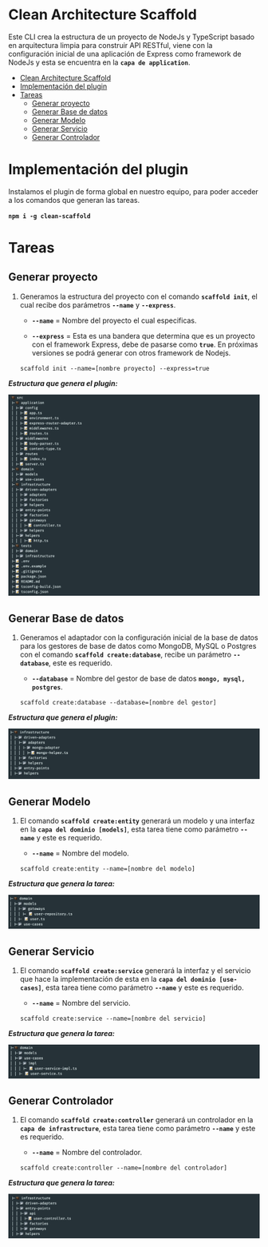 # Clean Architecture Scaffold

Este CLI crea la estructura de un proyecto de NodeJs y TypeScript basado en arquitectura limpia para construir  API RESTful, viene con la configuración inicial de una aplicación de Express como framework de NodeJs y esta se encuentra en la **`capa de application`**.

- [Clean Architecture Scaffold](#clean-architecture-scaffold)
- [Implementación del plugin](#implementación-del-plugin)
- [Tareas](#tareas)
  - [Generar proyecto](#generar-proyecto)
  - [Generar Base de datos](#generar-base-de-datos)
  - [Generar Modelo](#generar-modelo)
  - [Generar Servicio](#generar-servicio)
  - [Generar Controlador](#generar-controlador)
  

# Implementación del plugin

Instalamos el plugin de forma global en nuestro equipo, para poder acceder a los comandos que generan
las tareas.

**`npm i -g clean-scaffold`**

# Tareas

## Generar proyecto

1. Generamos la estructura del proyecto con el comando **`scaffold init`**, el cual recibe dos parámetros
    **`--name`** y **`--express`**.

   - **`--name`** = Nombre del proyecto el cual especificas.

   - **`--express`** = Esta es una bandera que determina que es un proyecto con el framework Express, debe de pasarse como **`true`**. En próximas versiones se podrá generar con otros framework de Nodejs.

   ```shell
   scaffold init --name=[nombre proyecto] --express=true
   ```

**_Estructura que genera el plugin:_**

![](./assets/project.png)

## Generar Base de datos

1. Generamos el adaptador con la configuración inicial de la base de datos para los gestores de base de datos como MongoDB, MySQL o Postgres con el comando **`scaffold create:database`**, 
   recibe un parámetro **`--database`**, este es requerido.

    - **`--database`** = Nombre del gestor de base de datos **`mongo, mysql, postgres`**.

   ```shell
   scaffold create:database --database=[nombre del gestor]
   ```

**_Estructura que genera el plugin:_**

![](./assets/adapter.png)

## Generar Modelo

1. El comando **`scaffold create:entity`** generará un modelo y una interfaz  en la **`capa del dominio [models]`**, esta tarea tiene como parámetro **`--name`** y este es requerido.

   - **`--name`** = Nombre del modelo.
    
   ```shell
   scaffold create:entity --name=[nombre del modelo]
   ```

**_Estructura que genera la tarea:_**

![](./assets/entity.png)

## Generar Servicio

1. El comando **`scaffold create:service`** generará la interfaz y el servicio que hace la implementación de esta en la 
   **`capa del dominio [use-cases]`**, esta tarea tiene como parámetro **`--name`** y este es requerido.

   - **`--name`** = Nombre del servicio.

   ```shell
   scaffold create:service --name=[nombre del servicio]
   ```

**_Estructura que genera la tarea:_**

![](./assets/services.png)

## Generar Controlador

1. El comando **`scaffold create:controller`** generará un controlador en la **`capa de infrastructure`**, 
   esta tarea tiene como parámetro **`--name`** y este es requerido.

   - **`--name`** = Nombre del controlador.

   ```shell
   scaffold create:controller --name=[nombre del controlador]
   ```

**_Estructura que genera la tarea:_**

![](./assets/controller.png)